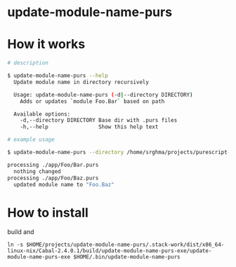# update-module-name-purs

# How it works

```sh
# description

$ update-module-name-purs --help
  Update module name in directory recursively

  Usage: update-module-name-purs (-d|--directory DIRECTORY)
    Adds or updates `module Foo.Bar` based on path

  Available options:
    -d,--directory DIRECTORY Base dir with .purs files
    -h,--help                Show this help text

# example usage

$ update-module-name-purs --directory /home/srghma/projects/purescript-halogen-nextjs/app

processing ./app/Foo/Bar.purs
  nothing changed
processing ./app/Foo/Baz.purs
  updated module name to "Foo.Baz"
```

# How to install

build and

`ln -s $HOME/projects/update-module-name-purs/.stack-work/dist/x86_64-linux-nix/Cabal-2.4.0.1/build/update-module-name-purs-exe/update-module-name-purs-exe $HOME/.bin/update-module-name-purs`
